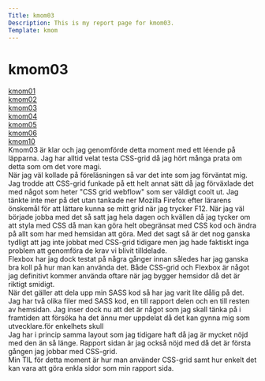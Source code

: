 ```yaml
---
Title: kmom03
Description: This is my report page for kmom03.
Template: kmom
---
```


kmom03
==========================
<div class="menu">
<a href="kmom01" class="clrlink">kmom01</a><br>
<a href="kmom02" class="clrlink">kmom02</a><br>
<a href="kmom03" class="clrlink">kmom03</a><br>
<a href="kmom04" class="clrlink">kmom04</a><br>
<a href="kmom05" class="clrlink">kmom05</a><br>
<a href="kmom06" class="clrlink">kmom06</a><br>
<a href="kmom10" class="clrlink">kmom10</a><br>

</div>
<div class="reportright">
Kmom03 är klar och jag genomförde detta moment med ett léende på läpparna. Jag har alltid velat testa CSS-grid då jag hört många prata om detta som om det vore magi. <br> 
När jag väl kollade på föreläsningen så var det inte som jag förväntat mig. Jag trodde att CSS-grid funkade på ett helt annat sätt då jag förväxlade det med något som heter "CSS grid webflow" som ser väldigt coolt ut. Jag tänkte inte mer på det utan tankade ner Mozilla Firefox efter lärarens önskemål för att lättare kunna se mitt grid när jag trycker F12. När jag väl började jobba med det så satt jag hela dagen och kvällen då jag tycker om att styla med CSS då man kan göra helt obegränsat med CSS kod och ändra på allt som har med hemsidan att göra. Med det sagt så är det nog ganska tydligt att jag inte jobbat med CSS-grid tidigare men jag hade faktiskt inga problem att genomföra de krav vi blivit tilldelade. <br> 
Flexbox har jag dock testat på några gånger innan således har jag ganska bra koll på hur man kan använda det. Både CSS-grid och Flexbox är något jag definitivt kommer använda oftare när jag bygger hemsidor då det är riktigt smidigt.<br> 
När det gäller att dela upp min SASS kod så har jag varit lite dålig på det. Jag har två olika filer med SASS kod, en till rapport delen och en till resten av hemsidan. Jag inser dock nu att det är något som jag skall tänka på i framtiden att försöka ha det ännu mer uppdelat då det kan gynna mig som utvecklare.för enkelhets skull<br>
Jag har i princip samma layout som jag tidigare haft då jag är mycket nöjd med den än så länge. Rapport sidan är jag också nöjd med då det är första gången jag jobbar med CSS-grid.<br>
Min TIL för detta moment är hur man använder CSS-grid samt hur enkelt det kan vara att göra enkla sidor som min rapport sida.
</div>
